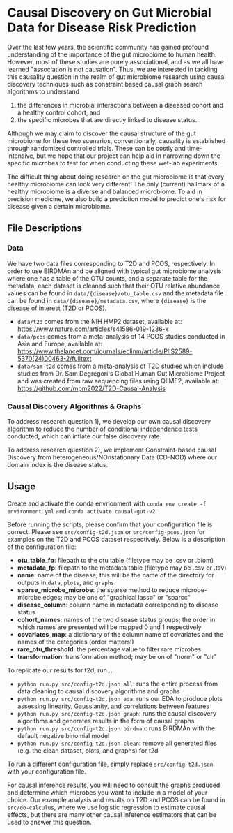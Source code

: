 # Causal Discovery on Gut Microbial Data for Disease Risk Prediction

Over the last few years, the scientific community has gained profound understanding of the importance of the gut microbiome to human health. However, most of these studies are purely associational, and as we all have learned "association is not causation". Thus, we are interested in tackling this causality question in the realm of gut microbiome research using causal discovery techniques such as constraint based causal graph search algorithms to understand 
1) the differences in microbial interactions between a diseased cohort and a healthy control cohort, and
2) the specific microbes that are directly linked to disease status.

Although we may claim to discover the causal structure of the gut microbiome for these two scenarios, conventionally, causality is established through randomized controlled trials. These can be costly and time-intensive, but we hope that our project can help aid in narrowing down the specific microbes to test for when conducting these wet-lab experiments. 

The difficult thing about doing research on the gut microbiome is that every healthy microbiome can look very different! The only (current) hallmark of a healthy microbiome is a diverse and balanced microbiome. To aid in precision medicine, we also build a prediction model to predict one's risk for disease given a certain microbiome. 

## File Descriptions

### Data
We have two data files corresponding to T2D and PCOS, respectively. In order to use BIRDMAn and be aligned with typical gut microbiome analysis where one has a table of the OTU counts, and a separate table for the metadata, each dataset is cleaned such that their OTU relative abundance values can be found in `data/{disease}/otu_table.csv` and the metadata file can be found in `data/{disease}/metadata.csv`, where `{disease}` is the disease of interest (T2D or PCOS).

- `data/t2d` comes from the NIH HMP2 dataset, available at: https://www.nature.com/articles/s41586-019-1236-x
- `data/pcos` comes from a meta-analysis of 14 PCOS studies conducted in Asia and Europe, available at: https://www.thelancet.com/journals/eclinm/article/PIIS2589-5370(24)00463-2/fulltext
- `data/sam-t2d` comes from a meta-analysis of T2D studies which include studies from Dr. Sam Degregori's Global Human Gut Microbiome Project and was created from raw sequencing files using QIIME2, available at: https://github.com/mpm2022/T2D-Causal-Analysis

### Causal Discovery Algorithms & Graphs
To address research question 1), we develop our own causal discovery algorithm to reduce the number of conditional independence tests conducted, which can inflate our false discovery rate. 

To address research question 2), we implement Constraint-based causal Discovery from heterogeneous/NOnstationary Data (CD-NOD) where our domain index is the disease status. 

## Usage
Create and activate the conda envrionment with `conda env create -f environment.yml` and `conda activate causal-gut-v2`. 

Before running the scripts, please confirm that your configuration file is correct. Please see `src/config-t2d.json` or `src/config-pcos.json` for examples on the T2D and PCOS dataset respectively. Below is a description of the configuration file:
- **otu_table_fp**: filepath to the otu table (filetype may be .csv or .biom)
- **metadata_fp**: filepath to the metadata table (filetype may be .csv or .tsv)
- **name**: name of the disease; this will be the name of the directory for outputs in `data`, `plots`, and `graphs`
- **sparse_microbe_microbe**: the sparse method to reduce microbe-microbe edges; may be one of "graphical lasso" or "sparcc"
- **disease_column**: column name in metadata corresponding to disease status
- **cohort_names**: names of the two disease status groups; the order in which names are presented will be mapped 0 and 1 respectively
- **covariates_map**: a dictionary of the column name of covariates and the names of the categories (order matters!)
- **rare_otu_threshold**: the percentage value to filter rare microbes
- **transformation**: transformation method; may be on of "norm" or "clr"


To replicate our results for t2d, run...
- `python run.py src/config-t2d.json all`: runs the entire process from data cleaning to causal discovery algorithms and graphs
- `python run.py src/config-t2d.json eda`: runs our EDA to produce plots assessing linearity, Gaussianity, and correlations between features
- `python run.py src/config-t2d.json graph`: runs the causal discovery algorithms and generates results in the form of causal graphs
- `python run.py src/config-t2d.json birdman`: runs BIRDMAn with the default negative binomial model 
- `python run.py src/config-t2d.json clean`: remove all generated files (e.g. the clean dataset, plots, and graphs) for t2d

To run a different configuration file, simply replace `src/config-t2d.json` with your configuration file. 

For causal inference results, you will need to consult the graphs produced and determine which microbes you want to include in a model of your choice. Our example analysis and results on T2D and PCOS can be found in `src/do-calculus`, where we use logistic regression to estimate causal effects, but there are many other causal inference estimators that can be used to answer this question. 
